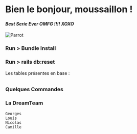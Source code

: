 # **Bien le bonjour, moussaillon !**
#### *Best Serie Ever OMFG !!!! XOXO*
![Parrot](https://github.com/pmouhali/4.4-Gossip/blob/master/t%C3%A9l%C3%A9chargement.jpeg)

### **Run > Bundle Install**
### **Run > rails db:reset**
Les tables présentes en base : 
###### 
###### 
###### 
###### 
###### 

### Quelques Commandes

### La DreamTeam
	Georges
	Louis
	Nicolas
	Camille